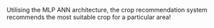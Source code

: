 Utilising the MLP ANN architecture, the crop recommendation system recommends the most suitable crop for a particular area!
